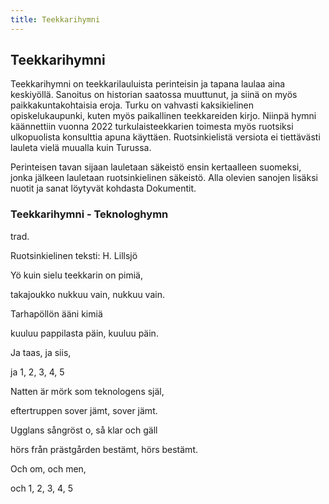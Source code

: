 ```yaml
---
title: Teekkarihymni
---
```

## Teekkarihymni

Teekkarihymni on teekkarilauluista perinteisin ja tapana laulaa aina keskiyöllä. Sanoitus on historian saatossa muuttunut, ja siinä on myös paikkakuntakohtaisia eroja. Turku on vahvasti kaksikielinen opiskelukaupunki, kuten myös paikallinen teekkareiden kirjo. Niinpä hymni käännettiin vuonna 2022 turkulaisteekkarien toimesta myös ruotsiksi ulkopuolista konsulttia apuna käyttäen. Ruotsinkielistä versiota ei tiettävästi lauleta vielä muualla kuin Turussa.

Perinteisen tavan sijaan lauletaan säkeistö ensin kertaalleen suomeksi, jonka jälkeen lauletaan ruotsinkielinen säkeistö. Alla olevien sanojen lisäksi nuotit ja sanat löytyvät kohdasta Dokumentit.

### Teekkarihymni - Teknologhymn

trad.

Ruotsinkielinen teksti: H. Lillsjö

Yö kuin sielu teekkarin on pimiä,

takajoukko nukkuu vain, nukkuu vain.

Tarhapöllön ääni kimiä

kuuluu pappilasta päin, kuuluu päin.

Ja taas, ja siis,

ja 1, 2, 3, 4, 5

Natten är mörk som teknologens själ,

eftertruppen sover jämt, sover jämt.

Ugglans sångröst o, så klar och gäll

hörs från prästgården bestämt, hörs bestämt.

Och om, och men, 

och 1, 2, 3, 4, 5
